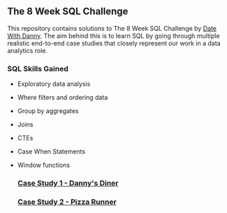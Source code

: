## The 8 Week SQL Challenge
This repository contains solutions to The 8 Week SQL Challenge by [Date With Danny](https://8weeksqlchallenge.com/). The aim behind this is to learn SQL by going through multiple realistic end-to-end case studies that closely represent our work in a data analytics role.

### SQL Skills Gained
- Exploratory data analysis
- Where filters and ordering data
- Group by aggregates
- Joins
- CTEs
- Case When Statements
- Window functions

  ### [Case Study 1 - Danny's Diner](https://8weeksqlchallenge.com/case-study-1/)
  ### [Case Study 2 - Pizza Runner](https://8weeksqlchallenge.com/case-study-2/)
